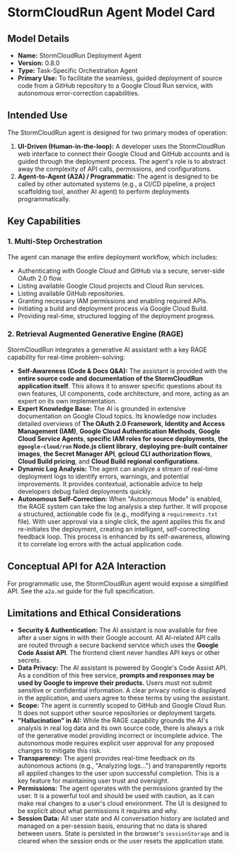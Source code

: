 # StormCloudRun Agent Model Card

## Model Details

-   **Name:** StormCloudRun Deployment Agent
-   **Version:** 0.8.0
-   **Type:** Task-Specific Orchestration Agent
-   **Primary Use:** To facilitate the seamless, guided deployment of source code from a GitHub repository to a Google Cloud Run service, with autonomous error-correction capabilities.

## Intended Use

The StormCloudRun agent is designed for two primary modes of operation:

1.  **UI-Driven (Human-in-the-loop):** A developer uses the StormCloudRun web interface to connect their Google Cloud and GitHub accounts and is guided through the deployment process. The agent's role is to abstract away the complexity of API calls, permissions, and configurations.
2.  **Agent-to-Agent (A2A) / Programmatic:** The agent is designed to be called by other automated systems (e.g., a CI/CD pipeline, a project scaffolding tool, another AI agent) to perform deployments programmatically.

## Key Capabilities

### 1. Multi-Step Orchestration

The agent can manage the entire deployment workflow, which includes:
-   Authenticating with Google Cloud and GitHub via a secure, server-side OAuth 2.0 flow.
-   Listing available Google Cloud projects and Cloud Run services.
-   Listing available GitHub repositories.
-   Granting necessary IAM permissions and enabling required APIs.
-   Initiating a build and deployment process via Google Cloud Build.
-   Providing real-time, structured logging of the deployment progress.

### 2. Retrieval Augmented Generative Engine (RAGE)

StormCloudRun integrates a generative AI assistant with a key RAGE capability for real-time problem-solving:
-   **Self-Awareness (Code & Docs Q&A):** The assistant is provided with the **entire source code and documentation of the StormCloudRun application itself**. This allows it to answer specific questions about its own features, UI components, code architecture, and more, acting as an expert on its own implementation.
-   **Expert Knowledge Base:** The AI is grounded in extensive documentation on Google Cloud topics. Its knowledge now includes detailed overviews of **The OAuth 2.0 Framework**, **Identity and Access Management (IAM)**, **Google Cloud Authentication Methods**, **Google Cloud Service Agents**, **specific IAM roles for source deployments**, **the `@google-cloud/run` Node.js client library**, **deploying pre-built container images**, **the Secret Manager API**, **gcloud CLI authorization flows**, **Cloud Build pricing**, and **Cloud Build regional configurations**.
-   **Dynamic Log Analysis:** The agent can analyze a stream of real-time deployment logs to identify errors, warnings, and potential improvements. It provides contextual, actionable advice to help developers debug failed deployments quickly.
-   **Autonomous Self-Correction:** When "Autonomous Mode" is enabled, the RAGE system can take the log analysis a step further. It will propose a structured, actionable code fix (e.g., modifying a `requirements.txt` file). With user approval via a single click, the agent applies this fix and re-initiates the deployment, creating an intelligent, self-correcting feedback loop. This process is enhanced by its self-awareness, allowing it to correlate log errors with the actual application code.

## Conceptual API for A2A Interaction

For programmatic use, the StormCloudRun agent would expose a simplified API. See the `a2a.md` guide for the full specification.

## Limitations and Ethical Considerations

-   **Security & Authentication:** The AI assistant is now available for free after a user signs in with their Google account. All AI-related API calls are routed through a secure backend service which uses the **Google Code Assist API**. The frontend client never handles API keys or other secrets.
-   **Data Privacy:** The AI assistant is powered by Google's Code Assist API. As a condition of this free service, **prompts and responses may be used by Google to improve their products.** Users must not submit sensitive or confidential information. A clear privacy notice is displayed in the application, and users agree to these terms by using the assistant.
-   **Scope:** The agent is currently scoped to GitHub and Google Cloud Run. It does not support other source repositories or deployment targets.
-   **"Hallucination" in AI:** While the RAGE capability grounds the AI's analysis in real log data and its own source code, there is always a risk of the generative model providing incorrect or incomplete advice. The autonomous mode requires explicit user approval for any proposed changes to mitigate this risk.
-   **Transparency:** The agent provides real-time feedback on its autonomous actions (e.g., "Analyzing logs...") and transparently reports all applied changes to the user upon successful completion. This is a key feature for maintaining user trust and oversight.
-   **Permissions:** The agent operates with the permissions granted by the user. It is a powerful tool and should be used with caution, as it can make real changes to a user's cloud environment. The UI is designed to be explicit about what permissions it requires and why.
-   **Session Data:** All user state and AI conversation history are isolated and managed on a per-session basis, ensuring that no data is shared between users. State is persisted in the browser's `sessionStorage` and is cleared when the session ends or the user resets the application state.